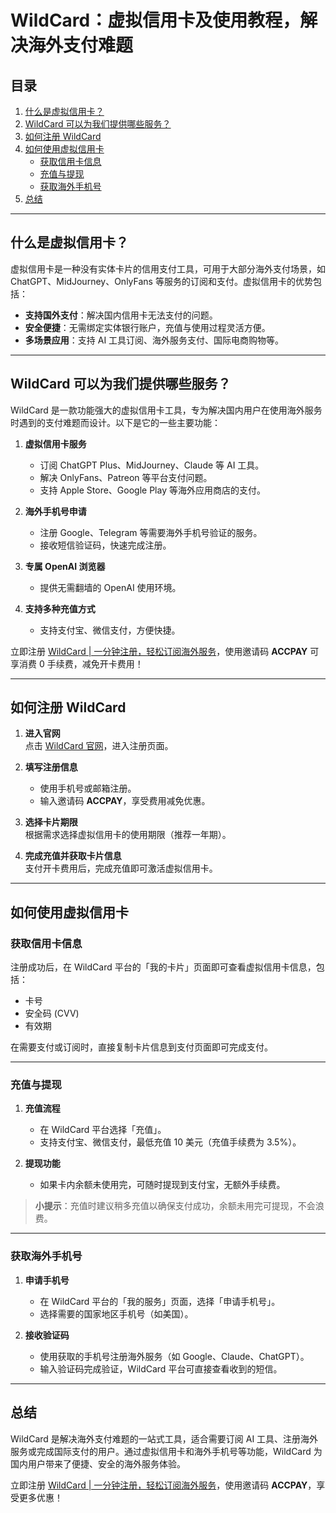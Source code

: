 # WildCard：虚拟信用卡及使用教程，解决海外支付难题

## 目录
1. [什么是虚拟信用卡？](#什么是虚拟信用卡)
2. [WildCard 可以为我们提供哪些服务？](#wildcard-可以为我们提供哪些服务)
3. [如何注册 WildCard](#如何注册-wildcard)
4. [如何使用虚拟信用卡](#如何使用虚拟信用卡)  
   - [获取信用卡信息](#获取信用卡信息)  
   - [充值与提现](#充值与提现)  
   - [获取海外手机号](#获取海外手机号)
5. [总结](#总结)

---

## 什么是虚拟信用卡？

虚拟信用卡是一种没有实体卡片的信用支付工具，可用于大部分海外支付场景，如 ChatGPT、MidJourney、OnlyFans 等服务的订阅和支付。虚拟信用卡的优势包括：

- **支持国外支付**：解决国内信用卡无法支付的问题。
- **安全便捷**：无需绑定实体银行账户，充值与使用过程灵活方便。
- **多场景应用**：支持 AI 工具订阅、海外服务支付、国际电商购物等。

---

## WildCard 可以为我们提供哪些服务？

WildCard 是一款功能强大的虚拟信用卡工具，专为解决国内用户在使用海外服务时遇到的支付难题而设计。以下是它的一些主要功能：

1. **虚拟信用卡服务**  
   - 订阅 ChatGPT Plus、MidJourney、Claude 等 AI 工具。  
   - 解决 OnlyFans、Patreon 等平台支付问题。  
   - 支持 Apple Store、Google Play 等海外应用商店的支付。

2. **海外手机号申请**  
   - 注册 Google、Telegram 等需要海外手机号验证的服务。  
   - 接收短信验证码，快速完成注册。

3. **专属 OpenAI 浏览器**  
   - 提供无需翻墙的 OpenAI 使用环境。  

4. **支持多种充值方式**  
   - 支持支付宝、微信支付，方便快捷。

立即注册 [WildCard | 一分钟注册，轻松订阅海外服务](https://bit.ly/bewildcard)，使用邀请码 **ACCPAY** 可享消费 0 手续费，减免开卡费用！

---

## 如何注册 WildCard

1. **进入官网**  
   点击 [WildCard 官网](https://bit.ly/bewildcard)，进入注册页面。

2. **填写注册信息**  
   - 使用手机号或邮箱注册。  
   - 输入邀请码 **ACCPAY**，享受费用减免优惠。

3. **选择卡片期限**  
   根据需求选择虚拟信用卡的使用期限（推荐一年期）。

4. **完成充值并获取卡片信息**  
   支付开卡费用后，完成充值即可激活虚拟信用卡。

---

## 如何使用虚拟信用卡

### 获取信用卡信息

注册成功后，在 WildCard 平台的「我的卡片」页面即可查看虚拟信用卡信息，包括：

- 卡号  
- 安全码 (CVV)  
- 有效期  

在需要支付或订阅时，直接复制卡片信息到支付页面即可完成支付。

---

### 充值与提现

1. **充值流程**  
   - 在 WildCard 平台选择「充值」。  
   - 支持支付宝、微信支付，最低充值 10 美元（充值手续费为 3.5%）。

2. **提现功能**  
   - 如果卡内余额未使用完，可随时提现到支付宝，无额外手续费。

> **小提示**：充值时建议稍多充值以确保支付成功，余额未用完可提现，不会浪费。

---

### 获取海外手机号

1. **申请手机号**  
   - 在 WildCard 平台的「我的服务」页面，选择「申请手机号」。  
   - 选择需要的国家地区手机号（如美国）。  

2. **接收验证码**  
   - 使用获取的手机号注册海外服务（如 Google、Claude、ChatGPT）。  
   - 输入验证码完成验证，WildCard 平台可直接查看收到的短信。

---

## 总结

WildCard 是解决海外支付难题的一站式工具，适合需要订阅 AI 工具、注册海外服务或完成国际支付的用户。通过虚拟信用卡和海外手机号等功能，WildCard 为国内用户带来了便捷、安全的海外服务体验。

立即注册 [WildCard | 一分钟注册，轻松订阅海外服务](https://bit.ly/bewildcard)，使用邀请码 **ACCPAY**，享受更多优惠！
